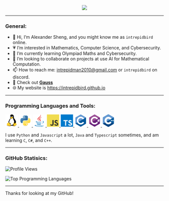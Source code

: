 <p align="center">
    <img src="https://readme-typing-svg.demolab.com/?lines=👋+Hi,+I'm+IntrepidBird!" /></a>
</p>

------------------------------------------------------------------------------------------------------------------------------------------------------------------------------------

### General:
- 👋 Hi, I’m Alexander Sheng, and you might know me as `intrepidbird` online.
- 💗 I’m interested in Mathematics, Computer Science, and Cybersecurity.
- 🤔 I’m currently learning Olympiad Maths and Cybersecurity.
- 💞️ I’m looking to collaborate on projects at use AI for Mathematical Computation.
- 📫 How to reach me: intrepidman2010@gmail.com or `intrepidbird` on discord.
- 🤖 Check out [**Gauss**](https://github.com/intrepidbird/gauss)
- 🌐 My website is https://intrepidbird.github.io
------------------------------------------------------------------------------------------------------------------------------------------------------------------------------------

<h3 align="left">Programming Languages and Tools:</h3>
<p align="left"> <a href="https://www.linux.org/" target="_blank" rel="noreferrer"> <img src="https://raw.githubusercontent.com/devicons/devicon/master/icons/linux/linux-original.svg" alt="linux" width="40" height="40"/> </a> <a href="https://www.python.org" target="_blank" rel="noreferrer"> <img src="https://raw.githubusercontent.com/devicons/devicon/master/icons/python/python-original.svg" alt="python" width="40" height="40"/> </a> <a href="https://www.java.com" target="_blank" rel="noreferrer"> <img src="https://raw.githubusercontent.com/devicons/devicon/master/icons/java/java-original.svg" alt="java" width="40" height="40"/> </a> <a href="https://developer.mozilla.org/en-US/docs/Web/JavaScript" target="_blank" rel="noreferrer"> <img src="https://raw.githubusercontent.com/devicons/devicon/master/icons/javascript/javascript-original.svg" alt="javascript" width="40" height="40"/> </a>  <a href="https://www.typescriptlang.org/" target="_blank" rel="noreferrer"> <img src="https://raw.githubusercontent.com/devicons/devicon/master/icons/typescript/typescript-original.svg" alt="typescript" width="40" height="40"/> </a> <a href="https://www.cprogramming.com/" target="_blank" rel="noreferrer"> <img src="https://raw.githubusercontent.com/devicons/devicon/master/icons/c/c-original.svg" alt="c" width="40" height="40"/> </a> <a href="https://www.w3schools.com/cs/" target="_blank" rel="noreferrer"> <img src="https://raw.githubusercontent.com/devicons/devicon/master/icons/csharp/csharp-original.svg" alt="csharp" width="40" height="40"/> </a> <a href="https://www.w3schools.com/cpp/" target="_blank" rel="noreferrer"> <img src="https://raw.githubusercontent.com/devicons/devicon/master/icons/cplusplus/cplusplus-original.svg" alt="cplusplus" width="40" height="40"/> </a> </p>

I use `Python` and `Javascript` a lot, `Java` and `Typescript` sometimes, and am learning `C`, `C#`, and `C++`.

------------------------------------------------------------------------------------------------------------------------------------------------------------------------------------

### GitHub Statisics:

![Profile Views](https://komarev.com/ghpvc/?username=realrealAlexS)

![Top Programming Languages](https://github-readme-stats.vercel.app/api/top-langs/?username=intrepidbird&layout=compact&theme=blueberry)

------------------------------------------------------------------------------------------------------------------------------------------------------------------------------------

Thanks for looking at my GitHub!

<!---
realrealAlexS/realrealAlexS is a ✨ special ✨ repository because its `README.md` (this file) appears on your GitHub profile.
You can click the Preview link to take a look at your changes.
--->
